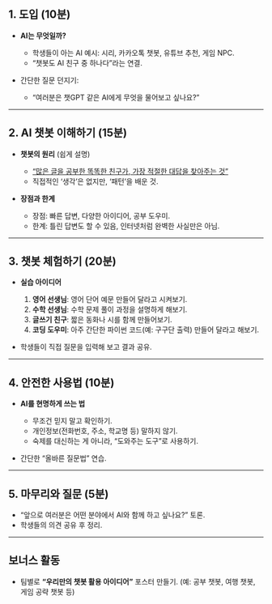 ## 1. 도입 (10분)

* **AI는 무엇일까?**

  * 학생들이 아는 AI 예시: 시리, 카카오톡 챗봇, 유튜브 추천, 게임 NPC.
  * “챗봇도 AI 친구 중 하나다”라는 연결.
* 간단한 질문 던지기:

  * “여러분은 챗GPT 같은 AI에게 무엇을 물어보고 싶나요?”

---

## 2. AI 챗봇 이해하기 (15분)

* **챗봇의 원리** (쉽게 설명)

  * [“많은 글을 공부한 똑똑한 친구가, 가장 적절한 대답을 찾아주는 것”](https://youtu.be/HnvitMTkXro?si=nJb6FPnl4Zrzv2qo)
  * 직접적인 ‘생각’은 없지만, ‘패턴’을 배운 것.
* **장점과 한계**

  * 장점: 빠른 답변, 다양한 아이디어, 공부 도우미.
  * 한계: 틀린 답변도 할 수 있음, 인터넷처럼 완벽한 사실만은 아님.

---

## 3. 챗봇 체험하기 (20분)

* **실습 아이디어**

  1. **영어 선생님**: 영어 단어 예문 만들어 달라고 시켜보기.
  2. **수학 선생님**: 수학 문제 풀이 과정을 설명하게 해보기.
  3. **글쓰기 친구**: 짧은 동화나 시를 함께 만들어보기.
  4. **코딩 도우미**: 아주 간단한 파이썬 코드(예: 구구단 출력) 만들어 달라고 해보기.
* 학생들이 직접 질문을 입력해 보고 결과 공유.

---

## 4. 안전한 사용법 (10분)

* **AI를 현명하게 쓰는 법**

  * 무조건 믿지 말고 확인하기.
  * 개인정보(전화번호, 주소, 학교명 등) 말하지 않기.
  * 숙제를 대신하는 게 아니라, “도와주는 도구”로 사용하기.
* 간단한 “올바른 질문법” 연습.

---

## 5. 마무리와 질문 (5분)

* “앞으로 여러분은 어떤 분야에서 AI와 함께 하고 싶나요?” 토론.
* 학생들의 의견 공유 후 정리.

---

## 보너스 활동

* 팀별로 **“우리만의 챗봇 활용 아이디어”** 포스터 만들기.
  (예: 공부 챗봇, 여행 챗봇, 게임 공략 챗봇 등)
